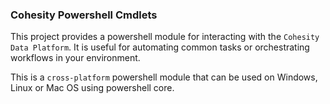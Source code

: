 ### Cohesity Powershell Cmdlets

This project provides a powershell module for interacting with the `Cohesity Data Platform`.
It is useful for automating common tasks or orchestrating workflows in your environment.

This is a `cross-platform` powershell module that can be used on Windows, Linux or Mac OS using powershell core.
